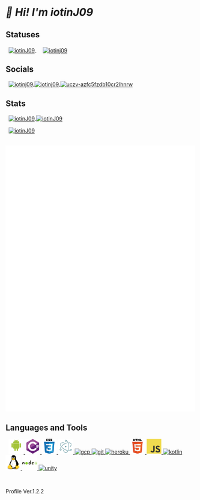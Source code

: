 <h1 align="left" >
  <b> <i>
    👋 Hi! I'm iotinJ09
  </i> </b>
</h1>

<p align="left">
  <h2>
    Statuses
  </h2>
</p>
<p align="left">
  &nbsp;
  <a href="https://github.com/iotinJ09">
    <img src="https://komarev.com/ghpvc/?username=iotinj09&label=Profile%20views&color=0e75b6&style=social" alt="iotinJ09" align="center">
  </a>
  　
  <a href="https://github.com/iotinJ09">
    <img src="https://img.shields.io/github/followers/iotinJ09?label=follow&logo=github&style=flat" alt="iotinj09" align="center" />
  </a>
</p>

<p align="left">
  <h2>
    Socials
  </h2>
</p>

<p align="left">
  &nbsp;
  <a href="https://twitter.com/intent/follow?screen_name=iotinJ09">
    <img align="center" src="https://raw.githubusercontent.com/rahuldkjain/github-profile-readme-generator/master/src/images/icons/Social/twitter.svg" alt="iotinj09" height="20" width="30" />
  </a>
  <a href="https://instagram.com/iotinj09">
    <img align="center" src="https://raw.githubusercontent.com/rahuldkjain/github-profile-readme-generator/master/src/images/icons/Social/instagram.svg" alt="iotinj09" height="20" width="30" />
  </a>
  <a href="https://www.youtube.com/channel/UCZv-azFC5fzdB10cR2lHnRw?sub_confirmation=1">
    <img align="center" src="https://raw.githubusercontent.com/rahuldkjain/github-profile-readme-generator/master/src/images/icons/Social/youtube.svg" alt="uczv-azfc5fzdb10cr2lhnrw" height="20" width="30" />
  </a>
</p>

<p>
  <h2 align="left">
    Stats
  </h2>
</p>

<p align="left">
  &nbsp;
  <a href="https://github.com/iotinJ09">
    <img height=200 align="center" src="https://grs.api.iotinj09.com/api?username=iotinJ09&show_icons=true&include_all_commits=true&custom_title=GitHub%20Stats" alt="iotinJ09" />
  </a>
  <a href="https://github.com/iotinJ09">
    <img height=200 align="center" src="https://grs.api.iotinj09.com/api/top-langs?username=iotinJ09&layout=donut" alt="iotinJ09" />
  </a>

  &nbsp;
  <a href="https://github.com/iotinJ09">
    <img align="center" src="https://grs.api.iotinj09.com/api/wakatime?username=iotinJ09&layout=compact" alt="iotinJ09" />
  </a>

  &nbsp;
  <a href="https://github.com/iotinJ09">
    <img align="center" src="https://github.com/iotinJ09/iotinJ09/blob/master/metrics.svg" alt="iotinJ09">
  </a>
</p>

<p>
  <h2 align="left">
    Languages and Tools
  </h2> 
</p>
<p align="left">
  &nbsp;
  <a href="https://developer.android.com" target="_blank" rel="noreferrer">
    <img src="https://raw.githubusercontent.com/devicons/devicon/master/icons/android/android-original-wordmark.svg" alt="android" width="40" height="40"/>
  </a>
  <a href="https://www.w3schools.com/cs/" target="_blank" rel="noreferrer">
    <img src="https://raw.githubusercontent.com/devicons/devicon/master/icons/csharp/csharp-original.svg" alt="csharp" width="40" height="40"/>
  </a>
  <a href="https://www.w3schools.com/css/" target="_blank" rel="noreferrer">
    <img src="https://raw.githubusercontent.com/devicons/devicon/master/icons/css3/css3-original-wordmark.svg" alt="css3" width="40" height="40"/>
  </a>
  <a href="https://www.electronjs.org" target="_blank" rel="noreferrer">
    <img src="https://raw.githubusercontent.com/devicons/devicon/master/icons/electron/electron-original.svg" alt="electron" width="40" height="40"/>
  </a>
  <a href="https://cloud.google.com" target="_blank" rel="noreferrer">
    <img src="https://www.vectorlogo.zone/logos/google_cloud/google_cloud-icon.svg" alt="gcp" width="40" height="40"/>
  </a>
  <a href="https://git-scm.com/" target="_blank" rel="noreferrer">
    <img src="https://www.vectorlogo.zone/logos/git-scm/git-scm-icon.svg" alt="git" width="40" height="40"/>
  </a>
  <a href="https://heroku.com" target="_blank" rel="noreferrer">
    <img src="https://www.vectorlogo.zone/logos/heroku/heroku-icon.svg" alt="heroku" width="40" height="40"/>
  </a>
  <a href="https://www.w3.org/html/" target="_blank" rel="noreferrer">
    <img src="https://raw.githubusercontent.com/devicons/devicon/master/icons/html5/html5-original-wordmark.svg" alt="html5" width="40" height="40"/>
  </a>
  <a href="https://developer.mozilla.org/en-US/docs/Web/JavaScript" target="_blank" rel="noreferrer">
    <img src="https://raw.githubusercontent.com/devicons/devicon/master/icons/javascript/javascript-original.svg" alt="javascript" width="40" height="40"/>
  </a>
  <a href="https://kotlinlang.org" target="_blank" rel="noreferrer">
    <img src="https://www.vectorlogo.zone/logos/kotlinlang/kotlinlang-icon.svg" alt="kotlin" width="40" height="40"/>
  </a>
  <a href="https://www.linux.org/" target="_blank" rel="noreferrer">
    <img src="https://raw.githubusercontent.com/devicons/devicon/master/icons/linux/linux-original.svg" alt="linux" width="40" height="40"/>
  </a>
  <a href="https://nodejs.org" target="_blank" rel="noreferrer">
    <img src="https://raw.githubusercontent.com/devicons/devicon/master/icons/nodejs/nodejs-original-wordmark.svg" alt="nodejs" width="40" height="40"/>
  </a>
  <a href="https://unity.com/" target="_blank" rel="noreferrer">
    <img src="https://www.vectorlogo.zone/logos/unity3d/unity3d-icon.svg" alt="unity" width="40" height="40"/>
  </a>
</p>

<br/>

<p>
  Profile Ver.1.2.2
</p>
